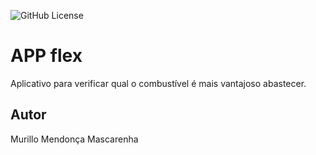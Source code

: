 ![GitHub License](https://img.shields.io/github/license/mmendoncamascarenha/appflex)

# APP flex
Aplicativo para verificar qual o combustível é mais vantajoso abastecer.
## Autor
Murillo Mendonça Mascarenha
